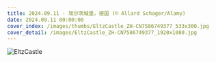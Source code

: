 ```yaml
---
title: 2024.09.11 - 埃尔茨城堡，德国 (© Allard Schager/Alamy)
date: 2024.09.11 00:00:00
cover_index: /images/thumbs/EltzCastle_ZH-CN7586749377_533x300.jpg
cover_detail: /images/EltzCastle_ZH-CN7586749377_1920x1080.jpg
---
```


![EltzCastle](/images/EltzCastle_ZH-CN7586749377_1920x1080.jpg)
